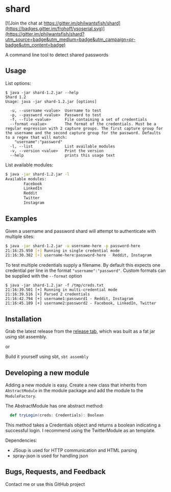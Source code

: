 # shard

[![Join the chat at https://gitter.im/philwantsfish/shard](https://badges.gitter.im/frohoff/ysoserial.svg)](https://gitter.im/philwantsfish/shard?utm_source=badge&utm_medium=badge&utm_campaign=pr-badge&utm_content=badge)

A command line tool to detect shared passwords

## Usage

List options:

```
$ java -jar shard-1.2.jar --help
Shard 1.2
Usage: java -jar shard-1.2.jar [options]

  -u, --username <value>  Username to test
  -p, --password <value>  Password to test
  -f, --file <value>      File containing a set of credentials
  --format <value>        The format of the credentials. Must be a regular expression with 2 capture groups. The first capture group for the username and the second capture group for the password. Defaults to a regex that will match:
	"username":"password"
  -l, --list              List available modules
  -v, --version <value>   Print the version
  --help                  prints this usage text
```

List available modules:

``` bash
$ java -jar shard-1.2.jar -l
Available modules:
        Facebook
        LinkedIn
        Reddit
        Twitter
        Instagram
```
## Examples

Given a username and password shard will attempt to authenticate with multiple sites:

``` bash
$ java -jar shard-1.2.jar -u username-here -p password-here
21:16:25.950 [+] Running in single credential mode
21:16:30.302 [+] username-here:password-here - Reddit, Instagram
```
To test multiple credentials supply a filename. By default this expects one credential per line in the format `"username":"password"`. Custom formats can be supplied with the `--format` option

```
$ java -jar shard-1.2.jar -f /tmp/creds.txt
21:16:39.501 [+] Running in multi-credential mode
21:16:39.516 [+] Parsed 2 credentials
21:16:42.794 [+] username1:password1 - Reddit, Instagram
21:16:45.189 [+] username2:password2 - Facebook, LinkedIn, Twitter
```

## Installation

Grab the latest release from the [release tab](https://github.com/philwantsfish/shard/releases), which was built as a fat jar using sbt assembly.

or

Build it yourself using sbt, `sbt assembly`
 

## Developing a new module

Adding a new module is easy. Create a new class that inherits from `AbstractModule` in the module package and add the module to the `ModuleFactory`.

The AbstractModule has one abstract method:
``` scala
  def tryLogin(creds: Credentials): Boolean
```

This method takes a Credentials object and returns a boolean indicating a successful login. I recommend using the TwitterModule as an template.

Dependencies:
- JSoup is used for HTTP communication and HTML parsing 
- spray-json is used for handling json

## Bugs, Requests, and Feedback

Contact me or use this GitHub project











